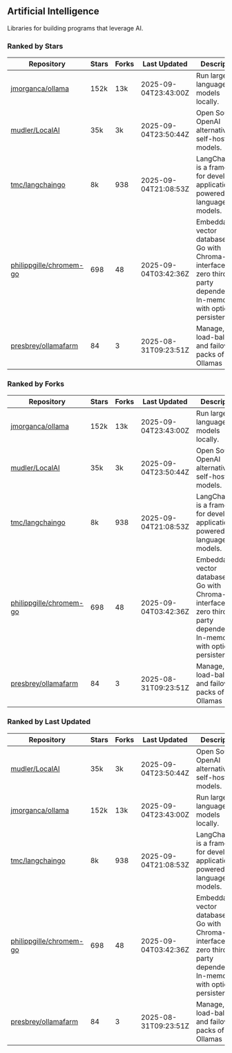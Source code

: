 ## Artificial Intelligence

Libraries for building programs that leverage AI.

### Ranked by Stars

| Repository | Stars | Forks | Last Updated | Description | 
|------------|-------|-------|--------------|-------------|
| [jmorganca/ollama](https://github.com/jmorganca/ollama) | 152k | 13k | 2025-09-04T23:43:00Z |  Run large language models locally. |
| [mudler/LocalAI](https://github.com/mudler/LocalAI) | 35k | 3k | 2025-09-04T23:50:44Z |  Open Source OpenAI alternative, self-host AI models. |
| [tmc/langchaingo](https://github.com/tmc/langchaingo) | 8k | 938 | 2025-09-04T21:08:53Z |  LangChainGo is a framework for developing applications powered by language models. |
| [philippgille/chromem-go](https://github.com/philippgille/chromem-go) | 698 | 48 | 2025-09-04T03:42:36Z |  Embeddable vector database for Go with Chroma-like interface and zero third-party dependencies. In-memory with optional persistence. |
| [presbrey/ollamafarm](https://github.com/presbrey/ollamafarm) | 84 | 3 | 2025-08-31T09:23:51Z |  Manage, load-balance, and failover packs of Ollamas |

### Ranked by Forks

| Repository | Stars | Forks | Last Updated | Description | 
|------------|-------|-------|--------------|-------------|
| [jmorganca/ollama](https://github.com/jmorganca/ollama) | 152k | 13k | 2025-09-04T23:43:00Z |  Run large language models locally. |
| [mudler/LocalAI](https://github.com/mudler/LocalAI) | 35k | 3k | 2025-09-04T23:50:44Z |  Open Source OpenAI alternative, self-host AI models. |
| [tmc/langchaingo](https://github.com/tmc/langchaingo) | 8k | 938 | 2025-09-04T21:08:53Z |  LangChainGo is a framework for developing applications powered by language models. |
| [philippgille/chromem-go](https://github.com/philippgille/chromem-go) | 698 | 48 | 2025-09-04T03:42:36Z |  Embeddable vector database for Go with Chroma-like interface and zero third-party dependencies. In-memory with optional persistence. |
| [presbrey/ollamafarm](https://github.com/presbrey/ollamafarm) | 84 | 3 | 2025-08-31T09:23:51Z |  Manage, load-balance, and failover packs of Ollamas |

### Ranked by Last Updated

| Repository | Stars | Forks | Last Updated | Description | 
|------------|-------|-------|--------------|-------------|
| [mudler/LocalAI](https://github.com/mudler/LocalAI) | 35k | 3k | 2025-09-04T23:50:44Z |  Open Source OpenAI alternative, self-host AI models. |
| [jmorganca/ollama](https://github.com/jmorganca/ollama) | 152k | 13k | 2025-09-04T23:43:00Z |  Run large language models locally. |
| [tmc/langchaingo](https://github.com/tmc/langchaingo) | 8k | 938 | 2025-09-04T21:08:53Z |  LangChainGo is a framework for developing applications powered by language models. |
| [philippgille/chromem-go](https://github.com/philippgille/chromem-go) | 698 | 48 | 2025-09-04T03:42:36Z |  Embeddable vector database for Go with Chroma-like interface and zero third-party dependencies. In-memory with optional persistence. |
| [presbrey/ollamafarm](https://github.com/presbrey/ollamafarm) | 84 | 3 | 2025-08-31T09:23:51Z |  Manage, load-balance, and failover packs of Ollamas |

